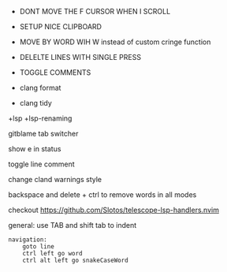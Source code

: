 
+ DONT MOVE THE F CURSOR WHEN I SCROLL
+ SETUP NICE CLIPBOARD
+ MOVE BY WORD WIH W instead of custom cringe function
+ DELELTE LINES WITH SINGLE PRESS
+ TOGGLE COMMENTS

+ clang format
+ clang tidy

+lsp
+lsp-renaming

gitblame
tab switcher

show e in status

toggle line comment

change cland warnings style

backspace and delete + ctrl to remove words in all modes

checkout https://github.com/Slotos/telescope-lsp-handlers.nvim

general:
    use TAB and shift tab to indent 


    navigation:
        goto line
        ctrl left go word
        ctrl alt left go snakeCaseWord
